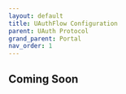 ```yaml
---
layout: default
title: UAuthFlow Configuration
parent: UAuth Protocol
grand_parent: Portal
nav_order: 1
---
```


## Coming Soon